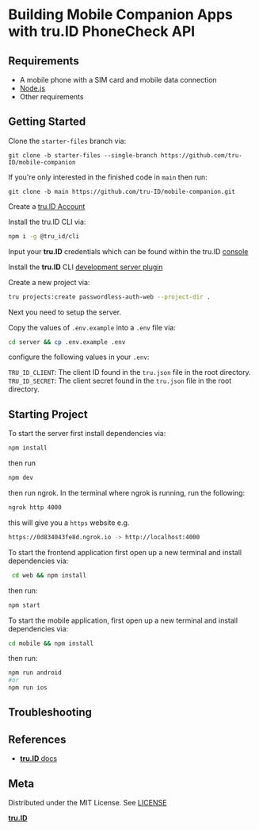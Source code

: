 # Building Mobile Companion Apps with **tru.ID** PhoneCheck API

## Requirements

- A mobile phone with a SIM card and mobile data connection
- [Node.js](https://nodejs.org)
- Other requirements

## Getting Started

Clone the `starter-files` branch via:

```
git clone -b starter-files --single-branch https://github.com/tru-ID/mobile-companion
```

If you're only interested in the finished code in `main` then run:

```
git clone -b main https://github.com/tru-ID/mobile-companion.git
```

Create a [tru.ID Account](https://tru.id)

Install the tru.ID CLI via:

```bash
npm i -g @tru_id/cli

```

Input your **tru.ID** credentials which can be found within the tru.ID [console](https://developer.tru.id/console)

Install the **tru.ID** CLI [development server plugin](https://github.com/tru-ID/cli-plugin-dev-server)

Create a new project via:

```bash
tru projects:create passwordless-auth-web --project-dir .
```

Next you need to setup the server.

Copy the values of `.env.example` into a `.env` file via:

```bash
cd server && cp .env.example .env
```

configure the following values in your `.env`:

`TRU_ID_CLIENT`: The client ID found in the `tru.json` file in the root directory.
`TRU_ID_SECRET`: The client secret found in the `tru.json` file in the root directory.

## Starting Project

To start the server first install dependencies via:

```bash
npm install
```

then run

```bash
npm dev
```

then run ngrok. In the terminal where ngrok is running, run the following:

```bash
ngrok http 4000
```

this will give you a `https` website e.g.

```bash
https://0d834043fe8d.ngrok.io -> http://localhost:4000
```

To start the frontend application first open up a new terminal and install dependencies via:

```bash
 cd web && npm install
```

then run:

```bash
npm start
```

To start the mobile application, first open up a new terminal and install dependencies via:

```bash
cd mobile && npm install
```

then run:

```bash
npm run android
#or
npm run ios
```

## Troubleshooting

[//]: # 'Include troubleshooting guides, if any'

## References

- [**tru.ID** docs](https://developer.tru.id/docs)

## Meta

Distributed under the MIT License. See [LICENSE](https://github.com/tru-ID/{repo-name}/blob/main/LICENSE.md)

[**tru.ID**](https://tru.id)

